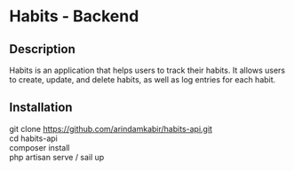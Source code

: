 # Habits - Backend

## Description

Habits is an application that helps users to track their habits. It allows users to create, update, and delete habits, as well as log entries for each habit.

## Installation 

git clone https://github.com/arindamkabir/habits-api.git \
cd habits-api \
composer install \
php artisan serve / sail up
